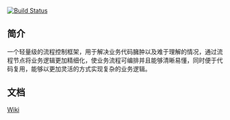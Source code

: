 [![Build Status](https://travis-ci.org/sangjian/process-control.svg?branch=master)](https://travis-ci.org/sangjian/process-control)

## 简介

一个轻量级的流程控制框架，用于解决业务代码臃肿以及难于理解的情况，通过流程节点将业务逻辑更加精细化，使业务流程可编排并且能够清晰易懂，同时便于代码复用，能够以更加灵活的方式实现复杂的业务逻辑。

## 文档

[Wiki](https://github.com/sangjian/process-control/wiki)
